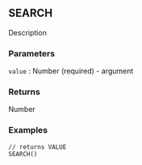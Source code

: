 ## SEARCH

Description

### Parameters
`value` : Number (required) - argument

### Returns
Number

### Examples
```
// returns VALUE
SEARCH()
```
